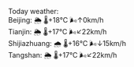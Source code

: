 Today weather:  
Beijing: 🌦 🌡️+18°C 🌬️↑0km/h  
Tianjin: 🌦 🌡️+17°C 🌬️↙22km/h  
Shijiazhuang: 🌧 🌡️+16°C 🌬️↓15km/h  
Tangshan: 🌦 🌡️+17°C 🌬️↙22km/h  
